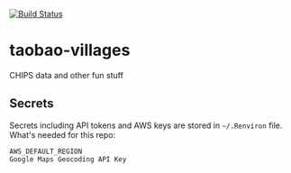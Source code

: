 [![Build Status](https://travis-ci.org/xrwang/taobao-villages.svg?branch=master)](https://travis-ci.org/xrwang/taobao-villages)

# taobao-villages
CHIPS data and other fun stuff

## Secrets
Secrets including API tokens and AWS keys are stored in `~/.Renviron` file. What's needed for this repo:
```
AWS_DEFAULT_REGION
Google Maps Geocoding API Key
```
